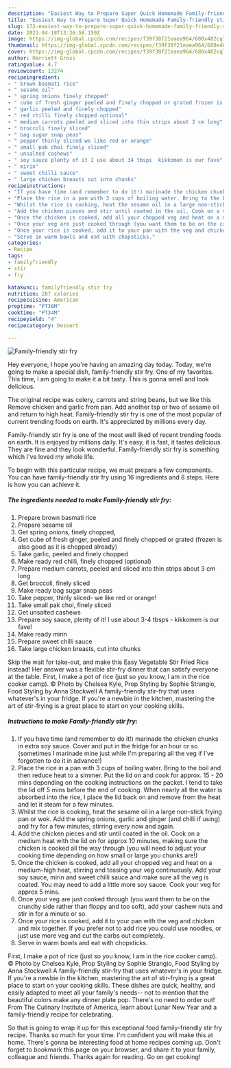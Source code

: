 ```yaml
---
description: "Easiest Way to Prepare Super Quick Homemade Family-friendly stir fry"
title: "Easiest Way to Prepare Super Quick Homemade Family-friendly stir fry"
slug: 172-easiest-way-to-prepare-super-quick-homemade-family-friendly-stir-fry
date: 2021-04-18T13:36:58.159Z
image: https://img-global.cpcdn.com/recipes/f39f38f21eaea964/680x482cq70/family-friendly-stir-fry-recipe-main-photo.jpg
thumbnail: https://img-global.cpcdn.com/recipes/f39f38f21eaea964/680x482cq70/family-friendly-stir-fry-recipe-main-photo.jpg
cover: https://img-global.cpcdn.com/recipes/f39f38f21eaea964/680x482cq70/family-friendly-stir-fry-recipe-main-photo.jpg
author: Harriett Gross
ratingvalue: 4.7
reviewcount: 13274
recipeingredient:
- " brown basmati rice"
- " sesame oil"
- " spring onions finely chopped"
- " cube of fresh ginger peeled and finely chopped or grated frozen is also good as it is chopped already"
- " garlic peeled and finely chopped"
- " red chilli finely chopped optional"
- " medium carrots peeled and sliced into thin strips about 3 cm long"
- " broccoli finely sliced"
- " bag sugar snap peas"
- " pepper thinly sliced we like red or orange"
- " small pak choi finely sliced"
- " unsalted cashews"
- " soy sauce plenty of it I use about 34 tbsps  kikkomen is our fave"
- " mirin"
- " sweet chilli sauce"
- " large chicken breasts cut into chunks"
recipeinstructions:
- "If you have time (and remember to do it!) marinade the chicken chunks in extra soy sauce. Cover and put in the fridge for an hour or so (sometimes I marinade mine just while I&#39;m preparing all the veg if I&#39;ve forgotten to do it in advance!)"
- "Place the rice in a pan with 3 cups of boiling water. Bring to the boil and then reduce heat to a simmer. Put the lid on and cook for approx. 15 - 20 mins depending on the cooking instructions on the packet. I tend to take the lid off 5 mins before the end of cooking. When nearly all the water is absorbed into the rice, I place the lid back on and remove from the heat and let it steam for a few minutes."
- "Whilst the rice is cooking, heat the sesame oil in a large non-stick frying pan or wok. Add the spring onions, garlic and ginger (and chilli if using) and fry for a few minutes, stirring every now and again."
- "Add the chicken pieces and stir until coated in the oil. Cook on a medium heat with the lid on for approx 10 minutes, making sure the chicken is cooked all the way through (you will need to adjust your cooking time depending on how small or large you chunks are!)"
- "Once the chicken is cooked, add all your chopped veg and heat on a medium-high heat, stirring and tossing your veg continuously. Add your soy sauce, mirin and sweet chilli sauce and make sure all the veg is coated. You may need to add a little more soy sauce. Cook your veg for approx 5 mins."
- "Once your veg are just cooked through (you want them to be on the crunchy side rather than floppy and too soft), add your cashew nuts and stir in for a minute or so."
- "Once your rice is cooked, add it to your pan with the veg and chicken and mix together. If you prefer not to add rice you could use noodles, or just use more veg and cut the carbs out completely."
- "Serve in warm bowls and eat with chopsticks."
categories:
- Recipe
tags:
- familyfriendly
- stir
- fry

katakunci: familyfriendly stir fry 
nutrition: 207 calories
recipecuisine: American
preptime: "PT38M"
cooktime: "PT34M"
recipeyield: "4"
recipecategory: Dessert

---
```



![Family-friendly stir fry](https://img-global.cpcdn.com/recipes/f39f38f21eaea964/680x482cq70/family-friendly-stir-fry-recipe-main-photo.jpg)

Hey everyone, I hope you're having an amazing day today. Today, we're going to make a special dish, family-friendly stir fry. One of my favorites. This time, I am going to make it a bit tasty. This is gonna smell and look delicious.

The original recipe was celery, carrots and string beans, but we like this Remove chicken and garlic from pan. Add another tsp or two of sesame oil and return to high heat. Family-friendly stir fry is one of the most popular of current trending foods on earth. It&#39;s appreciated by millions every day.

Family-friendly stir fry is one of the most well liked of recent trending foods on earth. It is enjoyed by millions daily. It's easy, it is fast, it tastes delicious. They are fine and they look wonderful. Family-friendly stir fry is something which I've loved my whole life.


To begin with this particular recipe, we must prepare a few components. You can have family-friendly stir fry using 16 ingredients and 8 steps. Here is how you can achieve it.

<!--inarticleads1-->

##### The ingredients needed to make Family-friendly stir fry:

1. Prepare  brown basmati rice
1. Prepare  sesame oil
1. Get  spring onions, finely chopped,
1. Get  cube of fresh ginger, peeled and finely chopped or grated (frozen is also good as it is chopped already)
1. Take  garlic, peeled and finely chopped
1. Make ready  red chilli, finely chopped (optional)
1. Prepare  medium carrots, peeled and sliced into thin strips about 3 cm long
1. Get  broccoli, finely sliced
1. Make ready  bag sugar snap peas
1. Take  pepper, thinly sliced- we like red or orange!
1. Take  small pak choi, finely sliced
1. Get  unsalted cashews
1. Prepare  soy sauce, plenty of it! I use about 3-4 tbsps - kikkomen is our fave!
1. Make ready  mirin
1. Prepare  sweet chilli sauce
1. Take  large chicken breasts, cut into chunks


Skip the wait for take-out, and make this Easy Vegetable Stir Fried Rice instead! Her answer was a flexible stir-fry dinner that can satisfy everyone at the table. First, I make a pot of rice (just so you know, I am in the rice cooker camp). © Photo by Chelsea Kyle, Prop Styling by Sophie Strangio, Food Styling by Anna Stockwell A family-friendly stir-fry that uses whatever&#39;s in your fridge. If you&#39;re a newbie in the kitchen, mastering the art of stir-frying is a great place to start on your cooking skills. 

<!--inarticleads2-->

##### Instructions to make Family-friendly stir fry:

1. If you have time (and remember to do it!) marinade the chicken chunks in extra soy sauce. Cover and put in the fridge for an hour or so (sometimes I marinade mine just while I&#39;m preparing all the veg if I&#39;ve forgotten to do it in advance!)
1. Place the rice in a pan with 3 cups of boiling water. Bring to the boil and then reduce heat to a simmer. Put the lid on and cook for approx. 15 - 20 mins depending on the cooking instructions on the packet. I tend to take the lid off 5 mins before the end of cooking. When nearly all the water is absorbed into the rice, I place the lid back on and remove from the heat and let it steam for a few minutes.
1. Whilst the rice is cooking, heat the sesame oil in a large non-stick frying pan or wok. Add the spring onions, garlic and ginger (and chilli if using) and fry for a few minutes, stirring every now and again.
1. Add the chicken pieces and stir until coated in the oil. Cook on a medium heat with the lid on for approx 10 minutes, making sure the chicken is cooked all the way through (you will need to adjust your cooking time depending on how small or large you chunks are!)
1. Once the chicken is cooked, add all your chopped veg and heat on a medium-high heat, stirring and tossing your veg continuously. Add your soy sauce, mirin and sweet chilli sauce and make sure all the veg is coated. You may need to add a little more soy sauce. Cook your veg for approx 5 mins.
1. Once your veg are just cooked through (you want them to be on the crunchy side rather than floppy and too soft), add your cashew nuts and stir in for a minute or so.
1. Once your rice is cooked, add it to your pan with the veg and chicken and mix together. If you prefer not to add rice you could use noodles, or just use more veg and cut the carbs out completely.
1. Serve in warm bowls and eat with chopsticks.


First, I make a pot of rice (just so you know, I am in the rice cooker camp). © Photo by Chelsea Kyle, Prop Styling by Sophie Strangio, Food Styling by Anna Stockwell A family-friendly stir-fry that uses whatever&#39;s in your fridge. If you&#39;re a newbie in the kitchen, mastering the art of stir-frying is a great place to start on your cooking skills. These dishes are quick, healthy, and easily adapted to meet all your family&#39;s needs-- not to mention that the beautiful colors make any dinner plate pop. There&#39;s no need to order out! From The Culinary Institute of America, learn about Lunar New Year and a family-friendly recipe for celebrating. 

So that is going to wrap it up for this exceptional food family-friendly stir fry recipe. Thanks so much for your time. I'm confident you will make this at home. There's gonna be interesting food at home recipes coming up. Don't forget to bookmark this page on your browser, and share it to your family, colleague and friends. Thanks again for reading. Go on get cooking!
